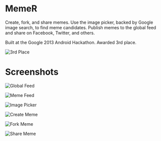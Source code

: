 MemeR
=====

Create, fork, and share memes.  Use the image picker, backed by Google image search, to find meme candidates.  Publish memes to the global feed and share on Facebook, Twitter, and others.

Built at the Google 2013 Android Hackathon.  Awarded 3rd place.

![3rd Place](https://raw.github.com/boes-matt/MemeR/master/screenshots/small3rdPlace.jpg "3rd Place")

Screenshots
===========

![Global Feed](https://raw.github.com/boes-matt/MemeR/master/screenshots/smallGlobalFeed.png "Global Feed")

![Meme Feed](https://raw.github.com/boes-matt/MemeR/master/screenshots/smallMemeFeed.png "Meme Feed")

![Image Picker](https://raw.github.com/boes-matt/MemeR/master/screenshots/smallImagePicker.png "Image Picker")

![Create Meme](https://raw.github.com/boes-matt/MemeR/master/screenshots/smallCreateMeme.png "Create Meme")

![Fork Meme](https://raw.github.com/boes-matt/MemeR/master/screenshots/smallForkMeme.png "Fork Meme")

![Share Meme](https://raw.github.com/boes-matt/MemeR/master/screenshots/smallImagePicker.png "Share Meme")
